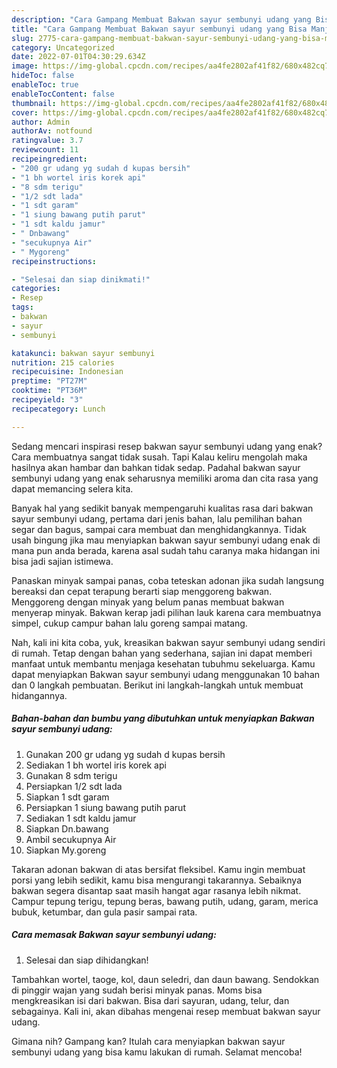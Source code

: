 ```yaml
---
description: "Cara Gampang Membuat Bakwan sayur sembunyi udang yang Bisa Manjain Lidah, Buat Buka Puasa Bikin Ngiler"
title: "Cara Gampang Membuat Bakwan sayur sembunyi udang yang Bisa Manjain Lidah, Buat Buka Puasa Bikin Ngiler"
slug: 2775-cara-gampang-membuat-bakwan-sayur-sembunyi-udang-yang-bisa-manjain-lidah-buat-buka-puasa-bikin-ngiler
category: Uncategorized
date: 2022-07-01T04:30:29.634Z
image: https://img-global.cpcdn.com/recipes/aa4fe2802af41f82/680x482cq70/bakwan-sayur-sembunyi-udang-foto-resep-utama.jpg
hideToc: false
enableToc: true
enableTocContent: false
thumbnail: https://img-global.cpcdn.com/recipes/aa4fe2802af41f82/680x482cq70/bakwan-sayur-sembunyi-udang-foto-resep-utama.jpg
cover: https://img-global.cpcdn.com/recipes/aa4fe2802af41f82/680x482cq70/bakwan-sayur-sembunyi-udang-foto-resep-utama.jpg
author: Admin
authorAv: notfound
ratingvalue: 3.7
reviewcount: 11
recipeingredient:
- "200 gr udang yg sudah d kupas bersih"
- "1 bh wortel iris korek api"
- "8 sdm terigu"
- "1/2 sdt lada"
- "1 sdt garam"
- "1 siung bawang putih parut"
- "1 sdt kaldu jamur"
- " Dnbawang"
- "secukupnya Air"
- " Mygoreng"
recipeinstructions:

- "Selesai dan siap dinikmati!"
categories:
- Resep
tags:
- bakwan
- sayur
- sembunyi

katakunci: bakwan sayur sembunyi 
nutrition: 215 calories
recipecuisine: Indonesian
preptime: "PT27M"
cooktime: "PT36M"
recipeyield: "3"
recipecategory: Lunch

---
```



Sedang mencari inspirasi resep bakwan sayur sembunyi udang yang enak? Cara membuatnya sangat tidak susah. Tapi Kalau keliru mengolah maka hasilnya akan hambar dan bahkan tidak sedap. Padahal bakwan sayur sembunyi udang yang enak seharusnya memiliki aroma dan cita rasa yang dapat memancing selera kita.


Banyak hal yang sedikit banyak mempengaruhi kualitas rasa dari bakwan sayur sembunyi udang, pertama dari jenis bahan, lalu pemilihan bahan segar dan bagus, sampai cara membuat dan menghidangkannya. Tidak usah bingung jika mau menyiapkan bakwan sayur sembunyi udang enak di mana pun anda berada, karena asal sudah tahu caranya maka hidangan ini bisa jadi sajian istimewa.

Panaskan minyak sampai panas, coba teteskan adonan jika sudah langsung bereaksi dan cepat terapung berarti siap menggoreng bakwan. Menggoreng dengan minyak yang belum panas membuat bakwan menyerap minyak. Bakwan kerap jadi pilihan lauk karena cara membuatnya simpel, cukup campur bahan lalu goreng sampai matang.


Nah, kali ini kita coba, yuk, kreasikan bakwan sayur sembunyi udang sendiri di rumah. Tetap dengan bahan yang sederhana, sajian ini dapat memberi manfaat untuk membantu menjaga kesehatan tubuhmu sekeluarga. Kamu dapat menyiapkan Bakwan sayur sembunyi udang menggunakan 10 bahan dan 0 langkah pembuatan. Berikut ini langkah-langkah untuk membuat hidangannya.

<!--inarticleads1-->

##### Bahan-bahan dan bumbu yang dibutuhkan untuk menyiapkan Bakwan sayur sembunyi udang:

1. Gunakan 200 gr udang yg sudah d kupas bersih
1. Sediakan 1 bh wortel iris korek api
1. Gunakan 8 sdm terigu
1. Persiapkan 1/2 sdt lada
1. Siapkan 1 sdt garam
1. Persiapkan 1 siung bawang putih parut
1. Sediakan 1 sdt kaldu jamur
1. Siapkan  Dn.bawang
1. Ambil secukupnya Air
1. Siapkan  My.goreng


Takaran adonan bakwan di atas bersifat fleksibel. Kamu ingin membuat porsi yang lebih sedikit, kamu bisa mengurangi takarannya. Sebaiknya bakwan segera disantap saat masih hangat agar rasanya lebih nikmat. Campur tepung terigu, tepung beras, bawang putih, udang, garam, merica bubuk, ketumbar, dan gula pasir sampai rata. 

<!--inarticleads2-->

##### Cara memasak Bakwan sayur sembunyi udang:


1. Selesai dan siap dihidangkan!

Tambahkan wortel, taoge, kol, daun seledri, dan daun bawang. Sendokkan di pinggir wajan yang sudah berisi minyak panas. Moms bisa mengkreasikan isi dari bakwan. Bisa dari sayuran, udang, telur, dan sebagainya. Kali ini, akan dibahas mengenai resep membuat bakwan sayur udang. 

Gimana nih? Gampang kan? Itulah cara menyiapkan bakwan sayur sembunyi udang yang bisa kamu lakukan di rumah. Selamat mencoba!

